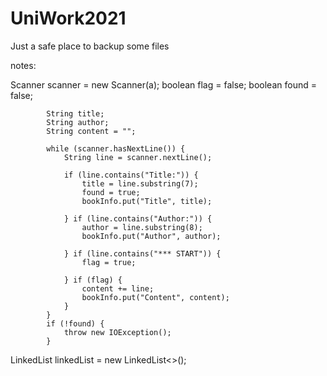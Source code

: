 # UniWork2021

Just a safe place to backup some files


notes:

Scanner scanner = new Scanner(a);
            boolean flag = false; 
            boolean found = false;
            
            String title;
            String author;
            String content = "";
            
            while (scanner.hasNextLine()) {
                String line = scanner.nextLine();
            
                if (line.contains("Title:")) {
                    title = line.substring(7);
                    found = true;
                    bookInfo.put("Title", title);
                
                } if (line.contains("Author:")) {
                    author = line.substring(8);
                    bookInfo.put("Author", author);
                
                } if (line.contains("*** START")) {
                    flag = true;
                
                } if (flag) {
                    content += line;
                    bookInfo.put("Content", content); 
                }  
            } 
            if (!found) {
                throw new IOException();
            }
LinkedList<Book> linkedList = new LinkedList<>();